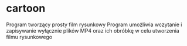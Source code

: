 # cartoon
Program tworzący prosty film rysunkowy
Program umożliwia wczytanie i zapisywanie wyłącznie plików MP4
oraz ich obróbkę w celu utworzenia filmu rysunkowego

